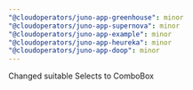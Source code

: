 ```yaml
---
"@cloudoperators/juno-app-greenhouse": minor
"@cloudoperators/juno-app-supernova": minor
"@cloudoperators/juno-app-example": minor
"@cloudoperators/juno-app-heureka": minor
"@cloudoperators/juno-app-doop": minor
---
```


Changed suitable Selects to ComboBox
